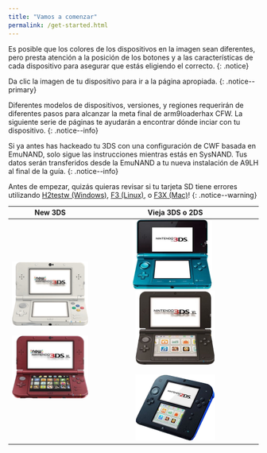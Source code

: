 ```yaml
---
title: "Vamos a comenzar"
permalink: /get-started.html
---
```


Es posible que los colores de los dispositivos en la imagen sean diferentes, pero presta atención a la posición de los botones y a las características de cada dispositivo para asegurar que estás eligiendo el correcto.
{: .notice}

Da clic la imagen de tu dispositivo para ir a la página apropiada.
{: .notice--primary}

Diferentes modelos de dispositivos, versiones, y regiones requerirán de diferentes pasos para alcanzar la meta final de arm9loaderhax CFW. La siguiente serie de páginas te ayudarán a encontrar dónde inciar con tu dispositivo.
{: .notice--info}

Si ya antes has hackeado tu 3DS con una configuración de CWF basada en EmuNAND, solo sigue las instrucciones mientras estás en SysNAND. Tus datos serán transferidos desde la EmuNAND a tu nueva instalación de A9LH al final de la guía.
{: .notice--info}

Antes de empezar, quizás quieras revisar si tu tarjeta SD tiene errores utilizando [H2testw (Windows)](h2testw-(windows)), [F3 (Linux)](f3-(linux)), o [F3X (Mac)](f3x-(mac))!
{: .notice--warning}

| New 3DS | Vieja 3DS o 2DS |
|:-:|:-:|
| [![New 3DS](images/new3ds.png)](get-started-(new-3ds)) <br><br> [![New 3DS XL](images/new3dsxl.png)](get-started-(new-3ds)) | [![Vieja 3DS](images/old3ds.png)](get-started-(old-3ds)) &nbsp;&nbsp; [![Vieja 3DS XL](images/old3dsxl.png)](get-started-(old-3ds)) <br><br> [![2DS](images/2ds.png)](get-started-(old-3ds)) |

